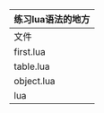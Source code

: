 
| 练习lua语法的地方 |
| ----------------- |
| 文件 | 说明 |
| first.lua | 基本语法 |
| table.lua | 数据结构table |
| object.lua | 面向对象 |
| lua | lua 5.4.3 解释器 |
